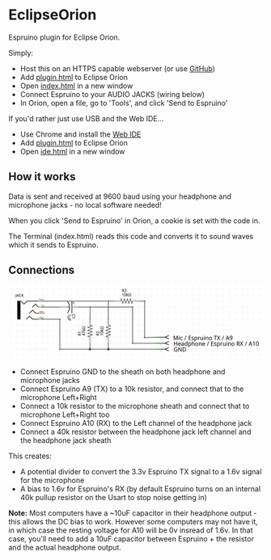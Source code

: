 EclipseOrion
===========


Espruino plugin for Eclipse Orion.

Simply:

* Host this on an HTTPS capable webserver (or use [GitHub](https://espruino.github.io/EspruinoOrion/))
* Add [plugin.html](https://espruino.github.io/EspruinoOrion/plugin.html) to Eclipse Orion
* Open [index.html](https://espruino.github.io/EspruinoOrion/index.html) in a new window
* Connect Espruino to your AUDIO JACKS (wiring below)
* In Orion, open a file, go to 'Tools', and click 'Send to Espruino'

If you'd rather just use USB and the Web IDE...

* Use Chrome and install the [Web IDE](http://github.com/espruino/EspruinoWebIDE)
* Add [plugin.html](https://espruino.github.io/EspruinoOrion/plugin.html) to Eclipse Orion
* Open [ide.html](https://espruino.github.io/EspruinoOrion/ide.html) in a new window

How it works
----------

Data is sent and received at 9600 baud using your headphone and microphone jacks - no local software needed!

When you click 'Send to Espruino' in Orion, a cookie is set with the code in.

The Terminal (index.html) reads this code and converts it to sound waves which it sends to Espruino.


Connections
----------

![Espruino Wiring](circuit.png)

* Connect Espruino GND to the sheath on both headphone and microphone jacks
* Connect Espruino A9 (TX) to a 10k resistor, and connect that to the microphone Left+Right
* Connect a 10k resistor to the microphone sheath and connect that to microphone Left+Right too
* Connect Espruino A10 (RX) to the Left channel of the headphone jack
* Connect a 40k resistor between the headphone jack left channel and the headphone jack sheath

This creates: 
* A potential divider to convert the 3.3v Espruino TX signal to a 1.6v signal for the microphone
* A bias to 1.6v for Espruino's RX (by default Espruino turns on an internal 40k pullup resistor on the Usart to stop noise getting in)

**Note:** Most computers have a ~10uF capacitor in their headphone output - this allows the DC bias to work. However some computers may not have it, in which case the resting voltage for A10 will be 0v insread of 1.6v. In that case, you'll need to add a 10uF capacitor between Espruino + the resistor and the actual headphone output.

